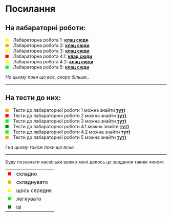 # Посилання
##  На лабараторні роботи:
<span style="width: 10px; height: 10px; background-color: yellow; display: inline-block; margin-right: 10px;"></span>
Лабараторна робота 1: **[клац сюди](laboratory%20work%2Fsrc%2Fmain%2Fjava%2Forg%2Fdut%2Flab1)**
<br />
<span style="width: 10px; height: 10px; background-color: orange; display: inline-block; margin-right: 10px;"></span>
Лабараторна робота 2: **[клац сюди](laboratory%20work%2Fsrc%2Fmain%2Fjava%2Forg%2Fdut%2Flab2)**
<br />
<span style="width: 10px; height: 10px; background-color: yellow; display: inline-block; margin-right: 10px;"></span>
Лабараторна робота 3: **[клац сюди](laboratory%20work%2Fsrc%2Fmain%2Fjava%2Forg%2Fdut%2Flab3)**
<br />
<span style="width: 10px; height: 10px; background-color: red; display: inline-block; margin-right: 10px;"></span>
Лабараторна робота 4.1: **[клац сюди](laboratory%20work%2Fsrc%2Fmain%2Fjava%2Forg%2Fdut%2Flab41)**
<br />
<span style="width: 10px; height: 10px; background-color: yellow; display: inline-block; margin-right: 10px;"></span>
Лабараторна робота 4.2: **[клац сюди](laboratory%20work%2Fsrc%2Fmain%2Fjava%2Forg%2Fdut%2Flab42)**
<br />
<span style="width: 10px; height: 10px; background-color: lime; display: inline-block; margin-right: 10px;"></span>
Лабараторна робота 5: **[клац сюди](laboratory%20work%2Fsrc%2Fmain%2Fjava%2Forg%2Fdut%2Flab5)**

*На цьому поки що все, скоро більше..*

---

## На тести до них:
<span style="width: 10px; height: 10px; background-color: orange; display: inline-block; margin-right: 10px;"></span>
Тести до лабараторної роботи 1 можна знайти **[тут)](laboratory%20work%2Fsrc%2Ftest%2Fjava%2Forg%2Fdut%2Flab1)**
<br />
<span style="width: 10px; height: 10px; background-color: red; display: inline-block; margin-right: 10px;"></span>
Тести до лабараторної роботи 2 можна знайти **[тут)](laboratory%20work%2Fsrc%2Ftest%2Fjava%2Forg%2Fdut%2Flab2)**
<br />
<span style="width: 10px; height: 10px; background-color: lime; display: inline-block; margin-right: 10px;"></span>
Тести до лабараторної роботи 3 можна знайти **[тут)](laboratory%20work%2Fsrc%2Ftest%2Fjava%2Forg%2Fdut%2Flab3)**
<br />
<span style="width: 10px; height: 10px; background-color: green; display: inline-block; margin-right: 10px;"></span>
Тести до лабараторної роботи 4.1 можна знайти **[тут)](laboratory%20work%2Fsrc%2Ftest%2Fjava%2Forg%2Fdut%2Flab41)**
<br />
<span style="width: 10px; height: 10px; background-color: lime; display: inline-block; margin-right: 10px;"></span>
Тести до лабараторної роботи 4.2 можна знайти **[тут)](laboratory%20work%2Fsrc%2Ftest%2Fjava%2Forg%2Fdut%2Flab42)**
<br />
<span style="width: 10px; height: 10px; background-color: orange; display: inline-block; margin-right: 10px;"></span>
Тести до лабараторної роботи 5 можна знайти **[тут)](laboratory%20work%2Fsrc%2Ftest%2Fjava%2Forg%2Fdut%2Flab5)**

*І на цьому також поки що всьо* 

---

Буду позначати наскільки важко мені далось це завдання таким чином:

<table>
    <tr style="border: 0;">
        <td style="border: 0;">
            <div style="width: 10px; height: 10px; background-color: red;"></div>
        </td>
        <td style="border: 0;">складно</td>
    </tr>
    <tr style="border: 0;">
        <td style="border: 0;">
            <div style="width: 10px; height: 10px; background-color: orange;"></div>
        </td>
        <td style="border: 0;">складнувато</td>
    </tr>
    <tr style="border: 0;">
        <td style="border: 0;">
            <div style="width: 10px; height: 10px; background-color: yellow;"></div>
        </td>
        <td style="border: 0;">щось середнє</td>
    </tr>
    <tr style="border: 0;">
        <td style="border: 0;">
            <div style="width: 10px; height: 10px; background-color: lime;"></div>
        </td>
        <td style="border: 0;">легкувато</td>
    </tr>
    <tr style="border: 0;">
        <td style="border: 0;">
            <div style="width: 10px; height: 10px; background-color: green;"></div>
        </td>
        <td style="border: 0;">ізі</td>
    </tr>
</table>